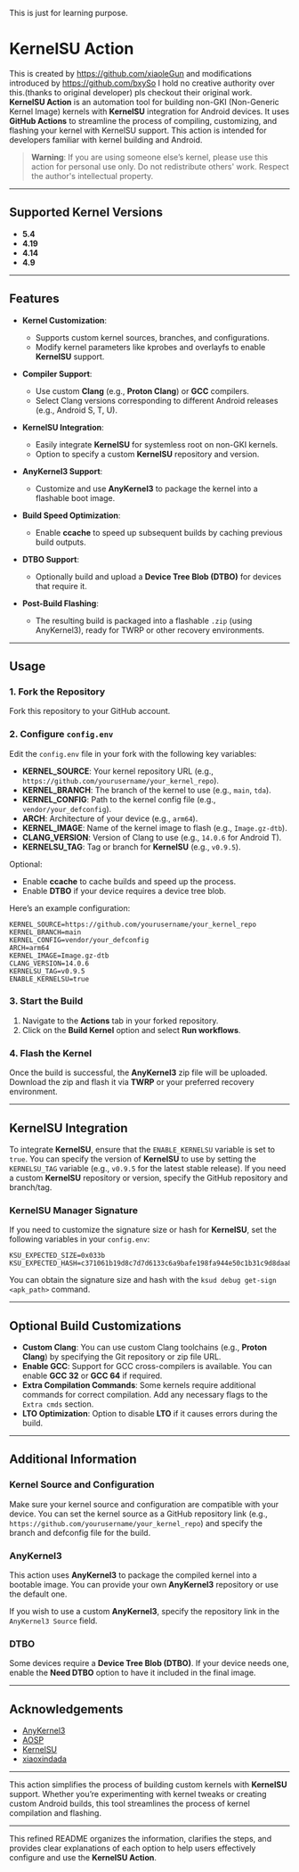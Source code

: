 This is just for learning purpose.
# KernelSU Action
This is created by https://github.com/xiaoleGun
and modifications introduced by https://github.com/bxySo
I hold no creative authority over this.(thanks to original developer)
pls checkout their original work.
**KernelSU Action** is an automation tool for building non-GKI (Non-Generic Kernel Image) kernels with **KernelSU** integration for Android devices. It uses **GitHub Actions** to streamline the process of compiling, customizing, and flashing your kernel with KernelSU support. This action is intended for developers familiar with kernel building and Android.

> **Warning**: If you are using someone else’s kernel, please use this action for personal use only. Do not redistribute others' work. Respect the author's intellectual property.

---

## Supported Kernel Versions
- **5.4**
- **4.19**
- **4.14**
- **4.9**

---

## Features

- **Kernel Customization**: 
  - Supports custom kernel sources, branches, and configurations.
  - Modify kernel parameters like kprobes and overlayfs to enable **KernelSU** support.
  
- **Compiler Support**: 
  - Use custom **Clang** (e.g., **Proton Clang**) or **GCC** compilers.
  - Select Clang versions corresponding to different Android releases (e.g., Android S, T, U).
  
- **KernelSU Integration**: 
  - Easily integrate **KernelSU** for systemless root on non-GKI kernels.
  - Option to specify a custom **KernelSU** repository and version.

- **AnyKernel3 Support**:
  - Customize and use **AnyKernel3** to package the kernel into a flashable boot image.
  
- **Build Speed Optimization**:
  - Enable **ccache** to speed up subsequent builds by caching previous build outputs.

- **DTBO Support**: 
  - Optionally build and upload a **Device Tree Blob (DTBO)** for devices that require it.

- **Post-Build Flashing**: 
  - The resulting build is packaged into a flashable `.zip` (using AnyKernel3), ready for TWRP or other recovery environments.

---

## Usage

### 1. Fork the Repository

Fork this repository to your GitHub account.

### 2. Configure `config.env`

Edit the `config.env` file in your fork with the following key variables:

- **KERNEL_SOURCE**: Your kernel repository URL (e.g., `https://github.com/yourusername/your_kernel_repo`).
- **KERNEL_BRANCH**: The branch of the kernel to use (e.g., `main`, `tda`).
- **KERNEL_CONFIG**: Path to the kernel config file (e.g., `vendor/your_defconfig`).
- **ARCH**: Architecture of your device (e.g., `arm64`).
- **KERNEL_IMAGE**: Name of the kernel image to flash (e.g., `Image.gz-dtb`).
- **CLANG_VERSION**: Version of Clang to use (e.g., `14.0.6` for Android T).
- **KERNELSU_TAG**: Tag or branch for **KernelSU** (e.g., `v0.9.5`).

Optional:
- Enable **ccache** to cache builds and speed up the process.
- Enable **DTBO** if your device requires a device tree blob.

Here’s an example configuration:

```env
KERNEL_SOURCE=https://github.com/yourusername/your_kernel_repo
KERNEL_BRANCH=main
KERNEL_CONFIG=vendor/your_defconfig
ARCH=arm64
KERNEL_IMAGE=Image.gz-dtb
CLANG_VERSION=14.0.6
KERNELSU_TAG=v0.9.5
ENABLE_KERNELSU=true
```

### 3. Start the Build

1. Navigate to the **Actions** tab in your forked repository.
2. Click on the **Build Kernel** option and select **Run workflows**.

### 4. Flash the Kernel

Once the build is successful, the **AnyKernel3** zip file will be uploaded. Download the zip and flash it via **TWRP** or your preferred recovery environment.

---

## KernelSU Integration

To integrate **KernelSU**, ensure that the `ENABLE_KERNELSU` variable is set to `true`. You can specify the version of **KernelSU** to use by setting the `KERNELSU_TAG` variable (e.g., `v0.9.5` for the latest stable release). If you need a custom **KernelSU** repository or version, specify the GitHub repository and branch/tag.

### KernelSU Manager Signature

If you need to customize the signature size or hash for **KernelSU**, set the following variables in your `config.env`:

```env
KSU_EXPECTED_SIZE=0x033b
KSU_EXPECTED_HASH=c371061b19d8c7d7d6133c6a9bafe198fa944e50c1b31c9d8daa8d7f1fc2d2d6
```

You can obtain the signature size and hash with the `ksud debug get-sign <apk_path>` command.

---

## Optional Build Customizations

- **Custom Clang**: You can use custom Clang toolchains (e.g., **Proton Clang**) by specifying the Git repository or zip file URL.
- **Enable GCC**: Support for GCC cross-compilers is available. You can enable **GCC 32** or **GCC 64** if required.
- **Extra Compilation Commands**: Some kernels require additional commands for correct compilation. Add any necessary flags to the `Extra cmds` section.
- **LTO Optimization**: Option to disable **LTO** if it causes errors during the build.

---

## Additional Information

### Kernel Source and Configuration

Make sure your kernel source and configuration are compatible with your device. You can set the kernel source as a GitHub repository link (e.g., `https://github.com/yourusername/your_kernel_repo`) and specify the branch and defconfig file for the build.

### AnyKernel3

This action uses **AnyKernel3** to package the compiled kernel into a bootable image. You can provide your own **AnyKernel3** repository or use the default one.

If you wish to use a custom **AnyKernel3**, specify the repository link in the `AnyKernel3 Source` field.

### DTBO

Some devices require a **Device Tree Blob (DTBO)**. If your device needs one, enable the **Need DTBO** option to have it included in the final image.

---

## Acknowledgements

- [AnyKernel3](https://github.com/osm0sis/AnyKernel3)
- [AOSP](https://android.googlesource.com)
- [KernelSU](https://github.com/tiann/KernelSU)
- [xiaoxindada](https://github.com/xiaoxindada)

---

This action simplifies the process of building custom kernels with **KernelSU** support. Whether you’re experimenting with kernel tweaks or creating custom Android builds, this tool streamlines the process of kernel compilation and flashing.

---

This refined README organizes the information, clarifies the steps, and provides clear explanations of each option to help users effectively configure and use the **KernelSU Action**.
